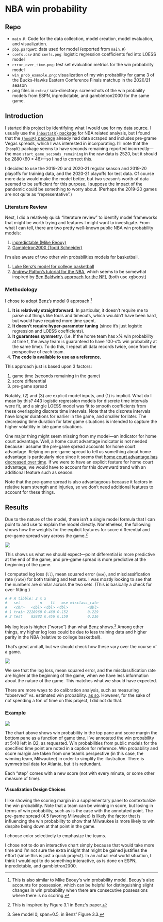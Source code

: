 # NBA win probability

## Repo

- `main.R`: Code for the data collection, model creation, model evaluation, and visualization.
- `pbp.parquet`: data used for model (exported from `main.R`)
- `coefs.csv` and `coefs.png`: logistic regression coefficients fed into LOESS model
- `error_over_time.png`: test set evaluation metrics for the win probability model
- `win_prob_example.png`: visualization of my win probability for game 3 of the Bucks-Hawks Eastern Conference Finals matchup in the 2020/21 season
- png files in `extra/` sub-directory: screenshots of the win probaility models from ESPN, inpredictable, and gambletron2000 for the same game.

## Introduction

I started this project by identifying what I would use for my data source. I usually
use the [`{nbastatR}` package](https://github.com/abresler/nbastatR) for
NBA related analysis, but I found that the [`{hoopR}`
package](https://github.com/saiemgilani/hoopR) already had data scraped
and includes pre-grame Vegas spreads, which I was interested in
incorporating. I’ll note that the `{hoopR}` package seems to have
seconds remaining reported incorrectly—the max
`start_game_seconds_remaining` in the raw data is 2520, but it should be
2880 (60 \* 48)—so I had to correct this.

I decided to use the 2019-20 and 2020-21 regular season and 2019-20
playoffs for training data, and the 2020-21 playoffs for test data. Of
course more data would make the model better, but two season’s worth of
data seemed to be sufficient for this purpose. I suppose the impact of
the pandemic could be something to worry about. (Perhaps the 2019-20
games are not quite as “representative”.)

### Literature Review

Next, I did a relatively quick “literature review” to identify model
frameworks that might be worth trying and features I might want to
investigate. From what I can tell, there are two pretty well-known
public NBA win probability models:

1.  [inpredictable (Mike
    Beouy)](https://www.inpredictable.com/2015/02/updated-nba-win-probability-calculator.html)
2.  [Gambletron2000 (Todd
    Schneider)](https://www.gambletron2000.com/about)

I’m also aware of two other win probabilities models for basketball.

1.  [Luke Benz’s model for college
    basketball](https://github.com/lbenz730/Senior-Thesis/blob/master/luke_benz_senior_thesis.pdf)
2.  [Andrew Patton’s tutorial for the
    NBA](https://github.com/anpatton/basic-nba-tutorials/blob/main/win_probability/make_win_probability_model.md),
    which seems to be somewhat inspired by [Ben Baldwin’s approach for
    the
    NFL](https://www.opensourcefootball.com/posts/2020-09-28-nflfastr-ep-wp-and-cp-models/)
    (both use xgboost)

### Methodology

I chose to adopt Benz’s model 0 approach.[^1]

[^1]: This is also similar to Mike Beouy's win probability model. Beouy's also accounts for possession, which can be helpful for distinguishing slight changes in win probability when there are consecutive possessions where there is no scoring.

1.  **It is relatively straightforward.** In particular, it doesn’t
    require me to parse out things like fouls and timeouts, which
    wouldn’t have been hard, but would have required more time spent.
2.  **It doesn’t require hyper-parameter tuning** (since it’s just
    logistic regression and LOESS coefficients).
3.  **It guarantees symmetry.** (i.e. If the home team has x% win
    probability at time t, the away team is guaranteed to have 100-x%
    win probability at the same time). To do this, I repeat all data
    records twice, once from the perspective of each team.
4.  **The code is available to use as a reference.**

This approach just is based upon 3 factors:

1.  game time (seconds remaining in the game)
2.  score differential
3.  pre-game spread

Notably, (2) and (3) are explicit model inputs, and (1) is implicit.
What do I mean by this? 443 logistic regression models for discrete time
intervals were fit, and a single LOESS model was fit to smooth
coefficients from these overlapping discrete time intervals. Note that
the discrete intervals have longer durations for earlier in the game,
and smaller for later. The decreasing time duration for later game
situations is intended to capture the higher volatility in late game
situations.

One major thing might seem missing from my model—an indicator for home
court advantage. Well, a home court advantage indicator is not needed
because I assume the pre-game spread accounts for home court advantage.
Relying on pre-game spread to tell us something about home advantage is
particularly nice since it seems that [home court advantage has
decreased over
time](https://www.theringer.com/2021/6/1/22462636/what-happened-to-home-court-advantage).
If we were to have an explicit feature for home court advantage, we
would have to account for this downward trend with an additional feature
such as season.

Note that the pre-game spread is also advantageous because it factors in
relative team strength and injuries, so we don’t need additional
features to account for these things.

## Results

Due to the nature of the model, there isn’t a single model formula that
I can point to and use to explain the model directly. Nonetheless, the following shows how the weights for
the explicit features for score differential and pre-game spread vary
across the game.[^2]

[^2]: This is inspired by Figure 3.1 in Benz's paper.

![](coefs.png)

This shows us what we should expect—point differential is more
predictive at the end of the game, and pre-game spread is more
predictive at the beginning of the game.

I computed log loss (`ll`), mean squared error (`mse`), and
misclassification rate (`rate`) for both training and test sets. I was
mostly looking to see that the numbers are similar across the two sets.
(This is basically a check for over-fitting.)

``` r
# # A tibble: 2 x 5
#   set         n    ll   mse misclass_rate
#   <chr>   <dbl> <dbl> <dbl>         <dbl>
# 1 train 2228960 0.460 0.152         0.229
# 2 test    82882 0.456 0.150         0.216
```

My log loss is higher (“worse”) than what Benz shows.[^3] Among other
things, my higher log loss could be due to less training data and higher
parity in the NBA (relative to college basketball).

[^3]: See model 0, span=0.5, in Benz' Figure 3.3.

That’s great and all, but we should check how these vary over the course
of a game.

![](error_over_time.png)

We see that the log loss, mean squared error, and the misclassification
rate are higher at the beginning of the game, when we have less
information about the nature of the game. This matches what we should
have expected.

There are more ways to do calibration analysis, such as measuring
“observed” vs. estimated win probability. [as
so](https://statsbylopez.files.wordpress.com/2017/03/locknett.png?w=569&h=563).
However, for the sake of not spending a ton of time on this project, I did not do that.

### Example

![](win_prob_example.png)

The chart above shows win probability in the top pane and score margin
the bottom pane as a function of game time. I’ve annotated the win
probability at 5:40 left in Q2, as requested. Win probabilities from
public models for the specified time point are noted in a caption for
reference. Win probability and score margin are taken from one team’s
perspective (in this case, the winning team, Milwaukee) in order to
simplify the illustration. There is symmetrical data for Atlanta, but it
is redundant.

Each “step” comes with a new score (not with every minute, or some other
measure of time).

#### Visualization Design Choices

I like showing the scoring margin in a supplementary panel to
contextualize the win probability. Note that a team can be winning in
score, but losing in terms of win probability, such as is the case with
the annotated point. The pre-game spread (4.5 favoring Milwaukee) is
likely the factor that is influencing the win probability to show that
Milwaukee is more likely to win despite being down at that point in the
game.

I choose color selectively to emphasize the teams.

I chose not to do an interactive chart simply because that would take
more time and I’m not sure the extra insight that might be gained
justifies the effort (since this is just a quick project). In an actual real
world situation, I think I would opt to do something interactive, as is
done on ESPN, inpredictable, and gambletron2000.
